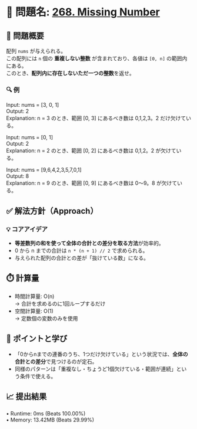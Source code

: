 # 🧩 問題名: [268. Missing Number](https://leetcode.com/problems/missing-number/)

## 📝 問題概要

配列 `nums` が与えられる。  
この配列には `n` 個の **重複しない整数** が含まれており、各値は `[0, n]` の範囲内にある。  
このとき、**配列内に存在しないただ一つの整数**を返せ。

### 🔍 例
Input: nums = [3, 0, 1]  
Output: 2  
Explanation: n = 3 のとき、範囲 [0, 3] にあるべき数は 0,1,2,3。2 だけ欠けている。

Input: nums = [0, 1]  
Output: 2  
Explanation: n = 2 のとき、範囲 [0, 2] にあるべき数は 0,1,2。2 が欠けている。

Input: nums = [9,6,4,2,3,5,7,0,1]  
Output: 8  
Explanation: n = 9 のとき、範囲 [0, 9] にあるべき数は 0〜9。8 が欠けている。

## ✅ 解法方針（Approach）

### 💡 コアアイデア
- **等差数列の和を使って全体の合計との差分を取る方法**が効率的。
- 0 から n までの合計は `n * (n + 1) // 2` で求められる。
- 与えられた配列の合計との差が「抜けている数」になる。

## ⏱️ 計算量
 - 時間計算量: O(n)  
   → 合計を求めるのに1回ループするだけ  
 - 空間計算量: O(1)  
   → 定数個の変数のみを使用

## 🧠 ポイントと学び
 - 「0からnまでの連番のうち、1つだけ欠けている」という状況では、**全体の合計との差分**で見つけるのが定石。  
 - 同様のパターンは「重複なし・ちょうど1個欠けている・範囲が連続」という条件で使える。

## 📈 提出結果
 • Runtime: 0ms (Beats 100.00%)  
 • Memory: 13.42MB (Beats 29.99%)
